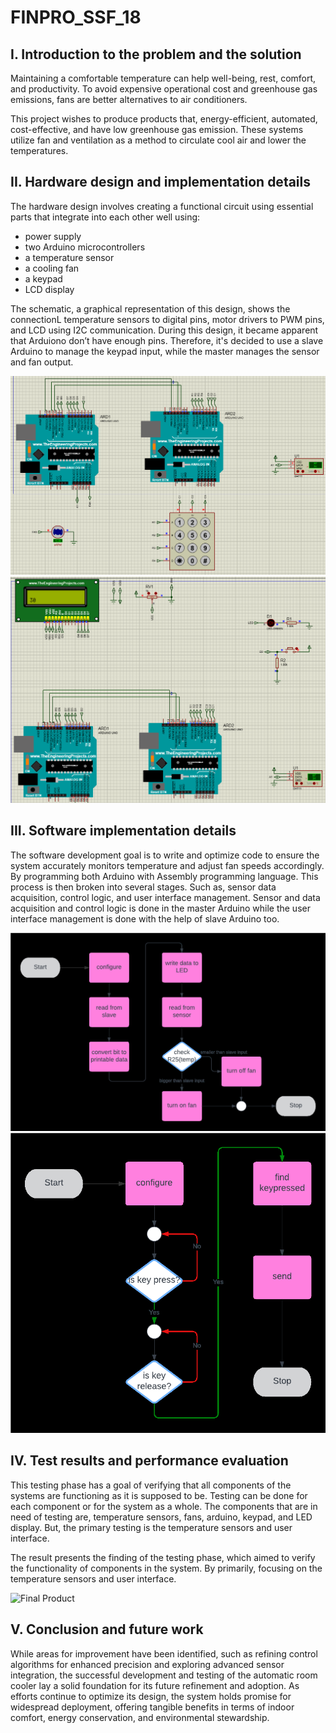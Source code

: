 # FINPRO_SSF_18

## I. Introduction to the problem and the solution

Maintaining a comfortable temperature can help well-being, rest, comfort, and productivity. To avoid expensive operational cost and greenhouse gas emissions, fans are better alternatives to air conditioners.  

This project wishes to produce products that, energy-efficient, automated, cost-effective, and have low greenhouse gas emission. These systems utilize fan and ventilation as a method to circulate cool air and lower the temperatures.

## II. Hardware design and implementation details

The hardware design involves creating a functional circuit using essential parts that integrate into each other well using:  
- power supply
- two Arduino microcontrollers
- a temperature sensor
- a cooling fan
- a keypad
- LCD display  

The schematic, a graphical representation of this design, shows the connectionL temperature sensors to digital pins, motor drivers to PWM pins, and LCD using I2C communication. During this design, it became apparent that Arduiono don’t have enough pins. Therefore, it's decided to use a slave Arduino to manage the keypad input, while the master manages the sensor and fan output.

![proteus schematics part 1](/images/proteus-1.png)
![proteus schematics part 2](/images/proteus-2.png)

## III. Software implementation details

The software development goal is to write and optimize code to ensure the system accurately monitors temperature and adjust fan speeds accordingly. By programming both Arduino with Assembly programming language. This process is then broken into several stages. Such as, sensor data acquisition, control logic, and user interface management. Sensor and data acquisition and control logic is done in the master Arduino while the user interface management is done with the help of slave Arduino too.

![Master Arduino Flowchart](/images/flowchart-master.png)
![Master Arduino Flowchart](/images/flowchart-slave.png)

## IV. Test results and performance evaluation

This testing phase has a goal of verifying that all components of the systems are functioning as it is supposed to be. Testing can be done for each component or for the system as a whole. The components that are in need of testing are, temperature sensors, fans, arduino, keypad, and LED display. But, the primary testing is the temperature sensors and user interface.  

The result presents the finding of the testing phase, which aimed to verify the functionality of components in the system. By primarily, focusing on the temperature sensors and user interface.

![Final Product](/images/rankaian-asli.png)

## V. Conclusion and future work

While areas for improvement have been identified, such as refining control algorithms for enhanced precision
and exploring advanced sensor integration, the successful development and testing of the automatic room cooler lay a solid foundation for its future refinement and adoption. As efforts continue to optimize its design, the system holds promise for widespread deployment, offering tangible benefits in terms of indoor comfort, energy conservation, and environmental stewardship.